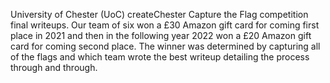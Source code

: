 University of Chester (UoC) createChester Capture the Flag competition final writeups. Our team of six won a £30 Amazon gift card for coming first place in 2021 and then in the following year 2022 won a £20 Amazon gift card for coming second place. The winner was determined by capturing all of the flags and which team wrote the best writeup detailing the process through and through.
